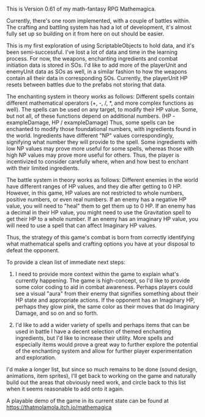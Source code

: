 This is Version 0.61 of my math-fantasy RPG Mathemagica.

Currently, there's one room implemented, with a couple of battles within. 
The crafting and battling system has had a lot of development, it's almost fully set up so building on it from here on out should be easier.

This is my first exploration of using ScriptableObjects to hold data, and it's been semi-successful.
I've lost a lot of data and time in the learning process. 
For now, the weapons, enchanting ingredients and combat initiation data is stored in SOs. 
I'd like to add more of the playerUnit and enemyUnit data as SOs as well, in a similar fashion to how the 
weapons contain all their data in corresponding SOs. Currently, the playerUnit HP resets between battles due to the prefabs not storing that data.

The enchanting system in theory works as follows:
  Different spells contain different mathematical operators (+, -, /, *, and more complex functions as well).
  The spells can be used on any target, to modify their HP value.
  Some, but not all, of these functions depend on additional numbers. (HP - exampleDamage, HP / exampleDamage)
  Thus, some spells can be enchanted to modify those foundational numbers, with ingredients found in the world.
  Ingredients have different "NP" values correspondingly, signifying what number they will provide to the spell. 
  Some ingredients with low NP values may prove more useful for some spells, whereas those with high NP values may prove more useful for others.
  Thus, the player is incentivized to consider carefully where, when and how best to enchant with their limited ingredients.

The battle system in theory works as follows:
  Different enemies in the world have different ranges of HP values, and they die after getting to 0 HP.
  However, in this game, HP values are not restricted to whole numbers, positive numbers, or even real numbers. 
  If an enemy has a negative HP value, you will need to "heal" them to get them up to 0 HP.
  If an enemy has a decimal in their HP value, you might need to use the Gravitation spell to get their HP to a whole number. 
  If an enemy has an imaginary HP value, you will need to use a spell that can affect Imaginary HP values.
  
Thus, the strategy of this game's combat is born from correctly identifying what mathematical spells and crafting options you have at your disposal to 
defeat the opponent. 


To provide a clean list of immediate next steps: 
1. I need to provide more context within the game to explain what's currently happening.
The game is high-concept, so I'd like to provide some color coding to aid in combat awareness. 
Perhaps  players could see a visual "aura" from their enemy that signifies something about their HP state and appropriate actions. 
If the opponent has an Imaginary HP, perhaps they glow pink, the same color as their moves that do Imaginary Damage, and so on and so forth.

2. I'd like to add a wider variety of spells and perhaps items that can be used in battle
I have a decent selection of themed enchanting ingredients, but I'd like to increase their utility. 
More spells and especially items would prove a great way to further explore the potential of the enchanting system and allow for further player
experimentation and exploration.

I'd make a longer list, but since so much remains to be done (sound design, animations, item sprites), I'll get back to working on the game and naturally 
build out the areas that obviously need work, and circle back to this list when it seems reasonable to add onto it again.


A playable demo of the game in its current state can be found at 
https://thatmolamola.itch.io/mathemagica
